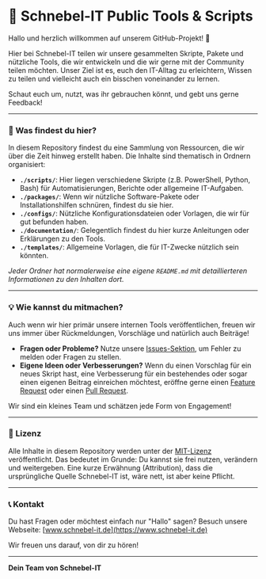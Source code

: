# 🚀 Schnebel-IT Public Tools & Scripts

Hallo und herzlich willkommen auf unserem GitHub-Projekt! 👋

Hier bei Schnebel-IT teilen wir unsere gesammelten Skripte, Pakete und nützliche Tools, die wir entwickeln und die wir gerne mit der Community teilen möchten. Unser Ziel ist es, euch den IT-Alltag zu erleichtern, Wissen zu teilen und vielleicht auch ein bisschen voneinander zu lernen.

Schaut euch um, nutzt, was ihr gebrauchen könnt, und gebt uns gerne Feedback!

---

### 📂 Was findest du hier?

In diesem Repository findest du eine Sammlung von Ressourcen, die wir über die Zeit hinweg erstellt haben. Die Inhalte sind thematisch in Ordnern organisiert:

*   **`./scripts/`**: Hier liegen verschiedene Skripte (z.B. PowerShell, Python, Bash) für Automatisierungen, Berichte oder allgemeine IT-Aufgaben.
*   **`./packages/`**: Wenn wir nützliche Software-Pakete oder Installationshilfen schnüren, findest du sie hier.
*   **`./configs/`**: Nützliche Konfigurationsdateien oder Vorlagen, die wir für gut befunden haben.
*   **`./documentation/`**: Gelegentlich findest du hier kurze Anleitungen oder Erklärungen zu den Tools.
*   **`./templates/`**: Allgemeine Vorlagen, die für IT-Zwecke nützlich sein könnten.

_Jeder Ordner hat normalerweise eine eigene `README.md` mit detaillierteren Informationen zu den Inhalten dort._

---

### 💡 Wie kannst du mitmachen?

Auch wenn wir hier primär unsere internen Tools veröffentlichen, freuen wir uns immer über Rückmeldungen, Vorschläge und natürlich auch Beiträge!

*   **Fragen oder Probleme?** Nutze unsere [Issues-Sektion](https://github.com/Schnebel-IT/internal-releases/issues), um Fehler zu melden oder Fragen zu stellen.
*   **Eigene Ideen oder Verbesserungen?** Wenn du einen Vorschlag für ein neues Skript hast, eine Verbesserung für ein bestehendes oder sogar einen eigenen Beitrag einreichen möchtest, eröffne gerne einen [Feature Request](https://github.com/Schnebel-IT/internal-releases/issues) oder einen [Pull Request](https://github.com/Schnebel-IT/internal-releases/pulls).

Wir sind ein kleines Team und schätzen jede Form von Engagement!

---

### 📝 Lizenz

Alle Inhalte in diesem Repository werden unter der [MIT-Lizenz](LICENSE) veröffentlicht. Das bedeutet im Grunde: Du kannst sie frei nutzen, verändern und weitergeben. Eine kurze Erwähnung (Attribution), dass die ursprüngliche Quelle Schnebel-IT ist, wäre nett, ist aber keine Pflicht.

---

### 📞 Kontakt

Du hast Fragen oder möchtest einfach nur "Hallo" sagen?
Besuch unsere Webseite: [www.schnebel-it.de](https://www.schnebel-it.de)

Wir freuen uns darauf, von dir zu hören!

---

**Dein Team von Schnebel-IT**
